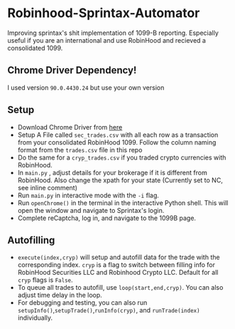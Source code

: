 # Robinhood-Sprintax-Automator
Improving sprintax's shit implementation of 1099-B reporting. Especially useful if you are an international and use RobinHood and recieved a consolidated 1099.


## Chrome Driver Dependency!
I used version `90.0.4430.24` but use your own version

## Setup
- Download Chrome Driver from [here](https://sites.google.com/a/chromium.org/chromedriver/downloads)
- Setup A File called `sec_trades.csv` with all each row as a transaction from your consolidated RobinHood 1099. Follow the column naming format from the `trades.csv` file in this repo
- Do the same for a `cryp_trades.csv` if you traded crypto currencies with RobinHood.
- In `main.py` , adjust details for your brokerage if it is different from RobinHood. Also change the xpath for your state (Currently set to NC, see inline comment)
- Run `main.py` in interactive mode with the `-i` flag. 
- Run `openChrome()` in the terminal in the interactive Python shell. This will open the window and navigate to Sprintax's login.
- Complete reCaptcha, log in, and navigate to the 1099B page.

## Autofilling
- `execute(index,cryp)` will setup and autofill data for the trade with the corresponding index. `cryp` is a flag to switch between filling info for RobinHood Securities LLC and Robinhood Crypto LLC. Default for all `cryp` flags is `False`.
- To queue all trades to autofill, use `loop(start,end,cryp)`. You can also adjust time delay in the loop. 
- For debugging and testing, you can also run `setupInfo()`,`setupTrade()`,`runInfo(cryp)`, and `runTrade(index)` individually.

